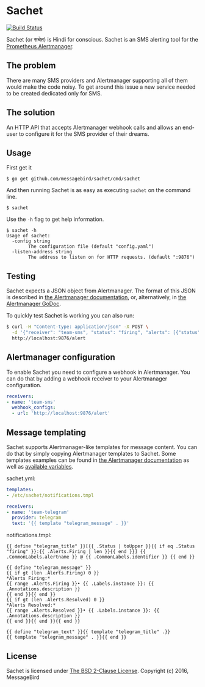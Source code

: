 # Sachet

[![Build Status](https://travis-ci.org/messagebird/sachet.svg?branch=master)](https://travis-ci.org/messagebird/sachet)

Sachet (or सचेत) is Hindi for conscious. Sachet is an SMS alerting tool for the [Prometheus Alertmanager](https://github.com/prometheus/alertmanager).

## The problem
There are many SMS providers and Alertmanager supporting all of them would make the code noisy. To get around this issue a new service needed to be created dedicated only for SMS.

## The solution
An HTTP API that accepts Alertmanager webhook calls and allows an end-user to configure it for the SMS provider of their dreams.

## Usage

First get it 

```
$ go get github.com/messagebird/sachet/cmd/sachet
```

And then running Sachet is as easy as executing `sachet` on the command line.

```
$ sachet
```

Use the `-h` flag to get help information.

```
$ sachet -h
Usage of sachet:
  -config string
        The configuration file (default "config.yaml")
  -listen-address string
        The address to listen on for HTTP requests. (default ":9876")
```

## Testing

Sachet expects a JSON object from Alertmanager. The format of this JSON is described in [the Alertmanager documentation](https://prometheus.io/docs/alerting/configuration/#webhook-receiver-<webhook_config>), or, alternatively, in [the Alertmanager GoDoc](https://godoc.org/github.com/prometheus/alertmanager/template#Data).

To quickly test Sachet is working you can also run:
```bash
$ curl -H "Content-type: application/json" -X POST \
  -d '{"receiver": "team-sms", "status": "firing", "alerts": [{"status": "firing", "labels": {"alertname": "test-123"} }], "commonLabels": {"key": "value"}}' \
  http://localhost:9876/alert
```

## Alertmanager configuration

To enable Sachet you need to configure a webhook in Alertmanager. You can do that by adding a webhook receiver to your Alertmanager configuration. 

```yaml
receivers:
- name: 'team-sms'
  webhook_configs:
  - url: 'http://localhost:9876/alert'
```

## Message templating

Sachet supports Alertmanager-like templates for message content. You can do that by simply copying Alertmanager templates to Sachet. Some templates examples can be found in [the Alertmanager documentation](https://prometheus.io/docs/alerting/notification_examples/) as well as [available variables](https://prometheus.io/docs/alerting/notifications/).

sachet.yml:
```yaml
templates:
- /etc/sachet/notifications.tmpl

receivers:
- name: 'team-telegram'
  provider: telegram
  text: '{{ template "telegram_message" . }}'
```
notifications.tmpl:
```
{{ define "telegram_title" }}[{{ .Status | toUpper }}{{ if eq .Status "firing" }}:{{ .Alerts.Firing | len }}{{ end }}] {{ .CommonLabels.alertname }} @ {{ .CommonLabels.identifier }} {{ end }}

{{ define "telegram_message" }}
{{ if gt (len .Alerts.Firing) 0 }}
*Alerts Firing:*
{{ range .Alerts.Firing }}• {{ .Labels.instance }}: {{ .Annotations.description }}
{{ end }}{{ end }}
{{ if gt (len .Alerts.Resolved) 0 }}
*Alerts Resolved:*
{{ range .Alerts.Resolved }}• {{ .Labels.instance }}: {{ .Annotations.description }}
{{ end }}{{ end }}{{ end }}

{{ define "telegram_text" }}{{ template "telegram_title" .}}
{{ template "telegram_message" . }}{{ end }}
```

## License

Sachet is licensed under [The BSD 2-Clause License](http://opensource.org/licenses/BSD-2-Clause). Copyright (c) 2016, MessageBird
